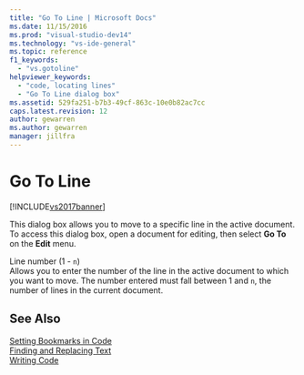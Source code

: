 ```yaml
---
title: "Go To Line | Microsoft Docs"
ms.date: 11/15/2016
ms.prod: "visual-studio-dev14"
ms.technology: "vs-ide-general"
ms.topic: reference
f1_keywords: 
  - "vs.gotoline"
helpviewer_keywords: 
  - "code, locating lines"
  - "Go To Line dialog box"
ms.assetid: 529fa251-b7b3-49cf-863c-10e0b82ac7cc
caps.latest.revision: 12
author: gewarren
ms.author: gewarren
manager: jillfra
---
```

# Go To Line
[!INCLUDE[vs2017banner](../../includes/vs2017banner.md)]

  
This dialog box allows you to move to a specific line in the active document. To access this dialog box, open a document for editing, then select **Go To** on the **Edit** menu.  
  
 Line number (1 - `n`)  
 Allows you to enter the number of the line in the active document to which you want to move. The number entered must fall between 1 and `n`, the number of lines in the current document.  
  
## See Also  
 [Setting Bookmarks in Code](../../ide/setting-bookmarks-in-code.md)   
 [Finding and Replacing Text](../../ide/finding-and-replacing-text.md)   
 [Writing Code](../../ide/writing-code-in-the-code-and-text-editor.md)
